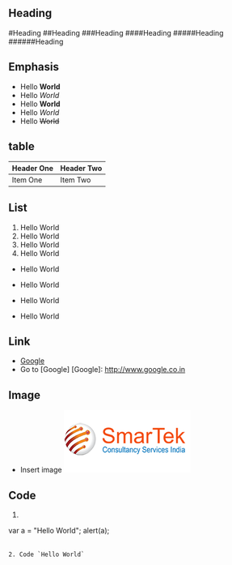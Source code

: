 Heading
-------
#Heading
##Heading
###Heading
####Heading
#####Heading
######Heading

Emphasis
----
  * Hello **World**
  * Hello *World*
  * Hello __World__
  * Hello _World_
  * Hello ~~World~~

table
-----
| Header One     | Header Two     |
| :------------- | :------------- |
| Item One       | Item Two       |

List
----
1. Hello World
2. Hello World
  1. Hello World
3. Hello World
  * Hello World


* Hello World
+ Hello World
- Hello World

Link
----
* [Google](http://www.google.co.in)
* Go to [Google]
[Google]: http://www.google.co.in

Image
-----
* Insert image
 ![alt text](https://github.com/SadhanaG/Hiring-Feeback/blob/master/image/logo_s.png)

Code
----

1. ```javascript
  var a = "Hello World";
  alert(a);
  ```

2. Code `Hello World`
